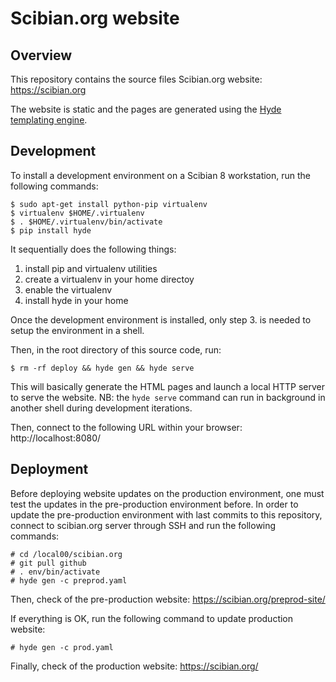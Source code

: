 # Scibian.org website

## Overview

This repository contains the source files Scibian.org website:
https://scibian.org

The website is static and the pages are generated using the
[Hyde templating engine](http://hyde.github.io/).

## Development

To install a development environment on a Scibian 8 workstation, run the following
commands:

```
$ sudo apt-get install python-pip virtualenv
$ virtualenv $HOME/.virtualenv
$ . $HOME/.virtualenv/bin/activate
$ pip install hyde
```

It sequentially does the following things:

1. install pip and virtualenv utilities
2. create a virtualenv in your home directoy
3. enable the virtualenv
4. install hyde in your home

Once the development environment is installed, only step 3. is needed to setup
the environment in a shell.

Then, in the root directory of this source code, run:

```
$ rm -rf deploy && hyde gen && hyde serve
```

This will basically generate the HTML pages and launch a local HTTP server to
serve the website. NB: the `hyde serve` command can run in background in another
shell during development iterations.

Then, connect to the following URL within your browser: http://localhost:8080/

## Deployment

Before deploying website updates on the production environment, one must test
the updates in the pre-production environment before. In order to update the
pre-production environment with last commits to this repository, connect to
scibian.org server through SSH and run the following commands:

```
# cd /local00/scibian.org
# git pull github
# . env/bin/activate
# hyde gen -c preprod.yaml
```

Then, check of the pre-production website: https://scibian.org/preprod-site/

If everything is OK, run the following command to update production website:

```
# hyde gen -c prod.yaml
```

Finally, check of the production website: https://scibian.org/
